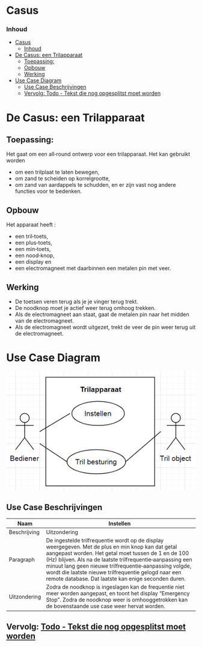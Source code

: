# Casus

### Inhoud[](toc-id)
- [Casus](#casus)
    - [Inhoud](#inhoud)
- [De Casus: een Trilapparaat](#de-casus-een-trilapparaat)
  - [Toepassing:](#toepassing)
  - [Opbouw](#opbouw)
  - [Werking](#werking)
- [Use Case Diagram](#use-case-diagram)
  - [Use Case Beschrijvingen](#use-case-beschrijvingen)
  - [Vervolg: Todo - Tekst die nog opgesplitst moet worden](#vervolg-todo---tekst-die-nog-opgesplitst-moet-worden)


# De Casus: een Trilapparaat
## Toepassing:
Het gaat om een all‐round ontwerp voor een trilapparaat. Het kan gebruikt worden 
- om een trilplaat te laten bewegen, 
- om zand te scheiden op korrelgrootte, 
- om zand van aardappels te schudden, en er
zijn vast nog andere functies voor te bedenken.

## Opbouw
Het apparaat heeft :
- een tril‐toets,
- een plus‐toets, 
- een min‐toets, 
- een nood‐knop, 
- een display en 
- een electromagneet met daarbinnen een metalen pin met veer. 

## Werking
- De toetsen veren terug als je je vinger
terug trekt. 
- De noodknop moet je actief weer terug omhoog trekken. 
- Als de electromagneet aan
staat, gaat de metalen pin naar het midden van de electromagneet. 
- Als de electromagneet wordt
uitgezet, trekt de veer de pin weer terug uit de electromagneet.

# Use Case Diagram
![alt text](ucd_trilapp.png)


## Use Case Beschrijvingen
| Naam | Instellen |
| ----------- | ----------- |
| Beschrijving | Uitzondering |
| Paragraph | De ingestelde trilfrequentie wordt op de display weergegeven. Met de plus en min knop kan dat getal aangepast worden. Het getal moet tussen de 1 en de 100 (Hz) blijven. Als na de laatste trilfrequentie‐aanpassing een minuut lang geen nieuwe trilfrequentie‐aanpassing volgde, wordt die laatste nieuwe trilfrequentie gelogd naar een remote database. Dat laatste kan enige seconden duren. |
| Uitzondering | Zodra de noodknop is ingeslagen kan de frequentie niet meer worden aangepast, en toont het display “Emergency Stop”. Zodra de noodknop weer is omhooggetrokken kan de bovenstaande use case weer hervat worden. |

## Vervolg: [Todo - Tekst die nog opgesplitst moet worden](../design_robot/alle_tekst.md)
